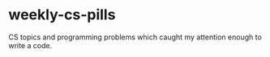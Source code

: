 weekly-cs-pills
===============
CS topics and programming problems which caught my attention enough to write a code.
